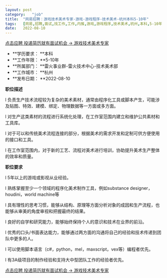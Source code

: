 ```yaml
---
layout:	post
category:	"job"
title:	"网易招聘：游戏技术美术专家-游戏-游戏程序-技术美术-杭州本科5-10年"
tags:	[网易,招聘,面试,找工作,工作,内推,游戏,游戏程序,技术美术,杭州,本科,5-10年]
date:	2022-08-10
---
```


[点击应聘 投递简历就有面试机会 ->  游戏技术美术专家](http://mobile.bole.netease.com/bole/boleDetail?id=29003&employeeId=346f03c3cda5f04c&key=all)



- **学历要求： **本科
- **工作年限： **5-10年
- **所属部门： **雷火事业群-雷火技术中心-技术美术部
- **工作城市： **杭州
- **发布日期： **2022-08-10



**职位描述**

l  负责生产技术流程较为复杂的美术素材，通常由程序化工具或脚本产生，可能涉及贴图、特效、建模、绑定、物理数据等一方面或多方面。

l  对生产这类素材的流程进行系统化处理，在工作室范围内建立和维护公共素材和工具库。

l  对于可以和传统美术流程连接的部分，根据美术的需求开发和定制可供方便使用的接口和工具。

l  在工作室范围内，对于新的工艺、流程对美术进行培训，协助提升美术生产整体的效率和质量。



**职位要求**

l  5年以上的游戏或影视从业经验。

l  熟练掌握至少一个领域的程序化美术制作工具，例如substance designer，houdini，world machine等

l  具有理性的思考习惯，能够从结构、原理等方面分析对象的成因和生产流程，也能够从审美的角度审视和把握最终的结果。

l  良好的自学和研究能力，能够始终保持个人的意识和技术在业界的前沿。

l  优秀的口头/书面表达能力，能够通过两方面的沟通将自己的经验和技术传递到团队中更多的人。

l  可以使用脚本语言（c#，python，mel，maxscript，vex等）编程者优先。

l  有3A级项目的制作经验和支持大中型团队工作的经验者优先。



[点击应聘 投递简历就有面试机会 ->  游戏技术美术专家](http://mobile.bole.netease.com/bole/boleDetail?id=29003&employeeId=346f03c3cda5f04c&key=all)
